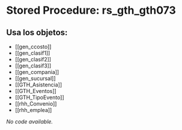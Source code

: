 # Stored Procedure: rs_gth_gth073

## Usa los objetos:
- [[gen_ccosto]]
- [[gen_clasif1]]
- [[gen_clasif2]]
- [[gen_clasif3]]
- [[gen_compania]]
- [[gen_sucursal]]
- [[GTH_Asistencia]]
- [[GTH_Eventos]]
- [[GTH_TipoEvento]]
- [[rhh_Convenio]]
- [[rhh_emplea]]

*No code available.*
